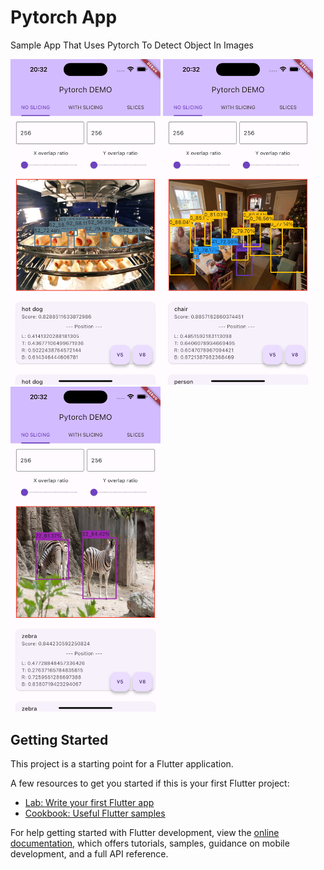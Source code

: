 # Pytorch App

Sample App That Uses Pytorch To Detect Object In Images

<div>
  <img src="assets/samples/detections/hotdogs.png" width="240px" />
  <img src="assets/samples/detections/people.png" width="240px" />
  <img src="assets/samples/detections/zebra.png" width="240px" />
</div>

## Getting Started

This project is a starting point for a Flutter application.

A few resources to get you started if this is your first Flutter project:

- [Lab: Write your first Flutter app](https://docs.flutter.dev/get-started/codelab)
- [Cookbook: Useful Flutter samples](https://docs.flutter.dev/cookbook)

For help getting started with Flutter development, view the
[online documentation](https://docs.flutter.dev/), which offers tutorials,
samples, guidance on mobile development, and a full API reference.
